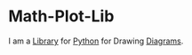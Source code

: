 # Math-Plot-Lib

I am a [Library](250000016.md) for [Python](9010003.md) for Drawing [Diagrams](700021.md).